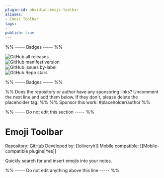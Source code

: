 ```yaml
---
plugin-id: obsidian-emoji-toolbar
aliases:
- Emoji Toolbar
tags: 
- 
publish: true
---
```


%% ----- Badges ----- %%

![GitHub all releases](https://img.shields.io/github/downloads/oliveryh/obsidian-emoji-toolbar/total?color=573E7A&logo=github&style=for-the-badge)   
![GitHub manifest version](https://img.shields.io/github/manifest-json/v/oliveryh/obsidian-emoji-toolbar?color=573E7A&logo=github&style=for-the-badge)   
![GitHub issues by-label](https://img.shields.io/github/issues/oliveryh/obsidian-emoji-toolbar/help%20wanted?color=573E7A&logo=github&style=for-the-badge)   
![GitHub Repo stars](https://img.shields.io/github/stars/oliveryh/obsidian-emoji-toolbar?color=573E7A&logo=github&style=for-the-badge)

%% ----- Badges ----- %%

%% Does the repository or author have any sponsoring links? Uncomment the next line and add them below. If they don't, please delete the placeholder tag. %%
%% Sponsor this work: #placeholder/author %%

%% ----- Do not edit this section ----- %%

# Emoji Toolbar

Repository: [GitHub](https://github.com/oliveryh/obsidian-emoji-toolbar)
Developed by: [[oliveryh]]
Mobile compatible: [[Mobile-compatible plugins|Yes]]

Quickly search for and insert emojis into your notes.

%% ----- Do not edit anything above this line ----- %% 
